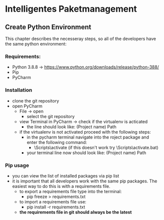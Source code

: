 # Intelligentes Paketmanagement

## Create Python Environment
This chapter describes the necesseray steps, so all of the developers have the same python environment:

### Requirements:
* Python 3.8.8 -> https://www.python.org/downloads/release/python-388/
* Pip
* PyCharm

### Installation
* clone the git repository
* open PyCharm
	* File -> open 
		* select the git repository
	* view Terminal in PyCharm -> check if the  virtualenv is acticated 
		* the line should look like: (Project name) Path 
	* if the virtualenv is not activated proceed with the following steps:
		* in the pycharm terminal navigate into the roject package and enter the following command:
			* <name of the environment>\Scripts\activate (if this doesn't work try <name of the environment>\Scripts\activate.bat)
		* your terminal line now should look like: (Project name) Path

### Pip usage
* you can view the list of installed packages via pip list
* it is important that all developers work with the same pip packages. The easiest way to do this is with a requirements file.
	* to export a requirements file type into the terminal: 
		* pip freeze > requirements.txt
	* to import a requirements file use:
		* pip install -r requirements.txt
	* __the requirements file in git should always be the latest__
